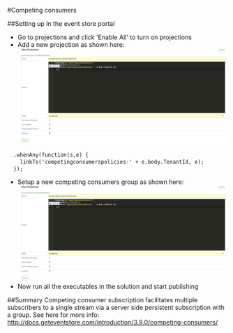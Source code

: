 #Competing consumers

##Setting up
In the event store portal
- Go to projections and click 'Enable All' to turn on projections
- Add a new projection as shown here: ![new projection](https://github.com/sammosampson/AppliedMessagingExamples/blob/master/src/CompetingConsumers/By%20Tenant%20LinkTo%20Projection.PNG "new projection")

```fromCategory("competingconsumerspolicy")
  .whenAny(function(s,e) {
    linkTo('competingconsumerspolicies-' + e.body.TenantId, e);
  });
```

- Setup a new competing consumers group as shown here:
![new projection](https://github.com/sammosampson/AppliedMessagingExamples/blob/master/src/CompetingConsumers/By%20Tenant%20LinkTo%20Projection.PNG "new projection")
- Now run all the executables in the solution and start publishing

##Summary
Competing consumer subscription facilitates multiple subscribers to a single stream via a server side persistent subscription with a group. See here for more info: http://docs.geteventstore.com/introduction/3.9.0/competing-consumers/

